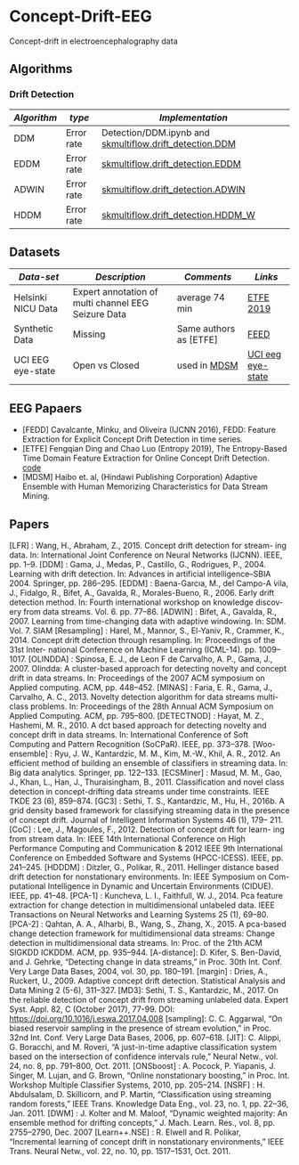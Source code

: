 # Concept-Drift-EEG
Concept-drift in electroencephalography data

## Algorithms 

### Drift Detection 

| _Algorithm_     | _type_          | _Implementation_ |
| --------------- | --------------- |  --------------- |
| DDM             | Error rate      | Detection/DDM.ipynb and [skmultiflow.drift_detection.DDM](https://scikit-multiflow.readthedocs.io/en/latest/api/generated/skmultiflow.drift_detection.DDM.html)
| EDDM            | Error rate      | [skmultiflow.drift_detection.EDDM](https://scikit-multiflow.readthedocs.io/en/latest/api/generated/skmultiflow.drift_detection.EDDM.html)
| ADWIN           | Error rate      | [skmultiflow.drift_detection.ADWIN](https://scikit-multiflow.readthedocs.io/en/latest/api/generated/skmultiflow.drift_detection.ADWIN.html)
| HDDM            | Error rate      | [skmultiflow.drift_detection.HDDM_W](https://scikit-multiflow.readthedocs.io/en/latest/api/generated/skmultiflow.drift_detection.HDDM_W.html)


## Datasets
| _Data-set_     | _Description_    | _Comments_ | _Links_ |
| --------------- | --------------- |  --------------- | --------------- | 
| Helsinki NICU Data | Expert annotation of multi channel EEG Seizure Data | average 74 min | [ETFE 2019](https://www.mdpi.com/1099-4300/21/12/1187) |
| Synthetic Data | Missing | Same authors as [ETFE] | [FEED](https://core.ac.uk/download/pdf/185512443.pdf)
| UCI EEG eye-state | Open vs Closed | used in [MDSM](https://www.hindawi.com/journals/mpe/2015/874032/) | [UCI eeg eye-state](https://archive.ics.uci.edu/ml/datasets/EEG+Eye+State)

## EEG Papaers
- [FEDD] Cavalcante, Minku, and Oliveira (IJCNN 2016), FEDD: Feature Extraction for Explicit Concept Drift Detection in time series.
- [ETFE] Fengqian Ding and Chao Luo (Entropy 2019), The Entropy-Based Time Domain Feature Extraction for Online Concept Drift Detection. [code](https://github.com/dingfengqian/ETFE)
- [MDSM] Haibo et. al, (Hindawi Publishing Corporation) Adaptive Ensemble with Human Memorizing Characteristics for Data Stream Mining.

## Papers
[LFR] : Wang, H., Abraham, Z., 2015. Concept drift detection for stream- ing data. In: International Joint Conference on Neural Networks (IJCNN). IEEE, pp. 1–9.
[DDM] : Gama, J., Medas, P., Castillo, G., Rodrigues, P., 2004. Learning with drift detection. In: Advances in artificial intelligence–SBIA 2004. Springer, pp. 286–295.
[EDDM] : Baena-Garcıa, M., del Campo-A ́vila, J., Fidalgo, R., Bifet, A., Gavalda, R., Morales-Bueno, R., 2006. Early drift detection method. In: Fourth international workshop on knowledge discov- ery from data streams. Vol. 6. pp. 77–86.
[ADWIN] :  Bifet, A., Gavalda, R., 2007. Learning from time-changing data with adaptive windowing. In: SDM. Vol. 7. SIAM
[Resampling] : Harel, M., Mannor, S., El-Yaniv, R., Crammer, K., 2014. Concept drift detection through resampling. In: Proceedings of the 31st Inter- national Conference on Machine Learning (ICML-14). pp. 1009– 1017.
[OLINDDA] : Spinosa, E. J., de Leon F de Carvalho, A. P., Gama, J., 2007. Olindda: A cluster-based approach for detecting novelty and concept drift in data streams. In: Proceedings of the 2007 ACM symposium on Applied computing. ACM, pp. 448–452.
[MINAS] : Faria, E. R., Gama, J., Carvalho, A. C., 2013. Novelty detection algorithm for data streams multi-class problems. In: Proceedings of the 28th Annual ACM Symposium on Applied Computing. ACM, pp. 795–800.
[DETECTNOD] : Hayat, M. Z., Hashemi, M. R., 2010. A dct based approach for detecting novelty and concept drift in data streams. In: International Conference of Soft Computing and Pattern Recognition (SoCPaR). IEEE, pp. 373–378.
[Woo-ensemble] : Ryu, J. W., Kantardzic, M. M., Kim, M.-W., Khil, A. R., 2012. An efficient method of building an ensemble of classifiers in streaming data. In: Big data analytics. Springer, pp. 122–133.
[ECSMiner] : Masud, M. M., Gao, J., Khan, L., Han, J., Thuraisingham, B., 2011. Classification and novel class detection in concept-drifting data streams under time constraints. IEEE TKDE 23 (6), 859–874.
[GC3] : Sethi, T. S., Kantardzic, M., Hu, H., 2016b. A grid density based framework for classifying streaming data in the presence of concept drift. Journal of Intelligent Information Systems 46 (1), 179– 211.
[CoC] : Lee, J., Magoules, F., 2012. Detection of concept drift for learn- ing from stream data. In: IEEE 14th International Conference on High Performance Computing and Communication & 2012 IEEE 9th International Conference on Embedded Software and Systems (HPCC-ICESS). IEEE, pp. 241–245.
[HDDDM] : Ditzler, G., Polikar, R., 2011. Hellinger distance based drift detection for nonstationary environments. In: IEEE Symposium on Com- putational Intelligence in Dynamic and Uncertain Environments (CIDUE). IEEE, pp. 41–48.
[PCA-1] : Kuncheva, L. I., Faithfull, W. J., 2014. Pca feature extraction for change detection in multidimensional unlabeled data. IEEE Transactions on Neural Networks and Learning Systems 25 (1), 69–80.
[PCA-2] : Qahtan, A. A., Alharbi, B., Wang, S., Zhang, X., 2015. A pca-based change detection framework for multidimensional data streams: Change detection in multidimensional data streams. In: Proc. of the 21th ACM SIGKDD ICKDDM. ACM, pp. 935–944.
[A-distance]: D. Kifer, S. Ben-David, and J. Gehrke, “Detecting change in data streams,” in Proc. 30th Int. Conf. Very Large Data Bases, 2004, vol. 30, pp. 180–191. 
[margin] : Dries, A., Ruckert, U., 2009. Adaptive concept drift detection. Statistical Analysis and Data Mining 2 (5-6), 311–327.
[MD3]: Sethi, T. S., Kantardzic, M., 2017. On the reliable detection of concept drift from streaming unlabeled data. Expert Syst. Appl. 82, C (October 2017), 77-99. DOI: https://doi.org/10.1016/j.eswa.2017.04.008
[sampling]: C. C. Aggarwal, “On biased reservoir sampling in the presence of stream evolution,” in Proc. 32nd Int. Conf. Very Large Data Bases, 2006, pp. 607–618.
[JIT]: C. Alippi, G. Boracchi, and M. Roveri, “A just-in-time adaptive classification system based on the intersection of confidence intervals rule,” Neural Netw., vol. 24, no. 8, pp. 791–800, Oct. 2011.
[ONSboost] : A. Pocock, P. Yiapanis, J. Singer, M. Lujan, and G. Brown, “Online nonstationary boosting,” in Proc. Int. Workshop Multiple Classifier Systems, 2010, pp. 205–214.
[NSRF] : H. Abdulsalam, D. Skillicorn, and P. Martin, “Classification using streaming random forests,” IEEE Trans. Knowledge Data Eng., vol. 23, no. 1, pp. 22–36, Jan. 2011.
[DWM] : J. Kolter and M. Maloof, “Dynamic weighted majority: An ensemble method for drifting concepts,” J. Mach. Learn. Res., vol. 8, pp. 2755–2790, Dec. 2007
[Learn++.NSE] : R. Elwell and R. Polikar, “Incremental learning of concept drift in nonstationary environments,” IEEE Trans. Neural Netw., vol. 22, no. 10, pp. 1517–1531, Oct. 2011.
